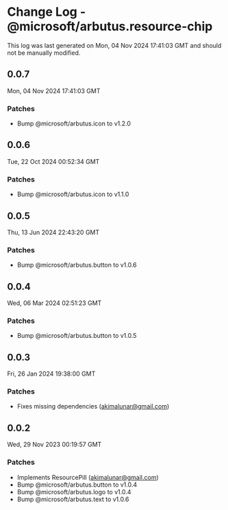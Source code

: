 # Change Log - @microsoft/arbutus.resource-chip

This log was last generated on Mon, 04 Nov 2024 17:41:03 GMT and should not be manually modified.

<!-- Start content -->

## 0.0.7

Mon, 04 Nov 2024 17:41:03 GMT

### Patches

- Bump @microsoft/arbutus.icon to v1.2.0

## 0.0.6

Tue, 22 Oct 2024 00:52:34 GMT

### Patches

- Bump @microsoft/arbutus.icon to v1.1.0

## 0.0.5

Thu, 13 Jun 2024 22:43:20 GMT

### Patches

- Bump @microsoft/arbutus.button to v1.0.6

## 0.0.4

Wed, 06 Mar 2024 02:51:23 GMT

### Patches

- Bump @microsoft/arbutus.button to v1.0.5

## 0.0.3

Fri, 26 Jan 2024 19:38:00 GMT

### Patches

- Fixes missing dependencies (akimalunar@gmail.com)

## 0.0.2

Wed, 29 Nov 2023 00:19:57 GMT

### Patches

- Implements ResourcePill (akimalunar@gmail.com)
- Bump @microsoft/arbutus.button to v1.0.4
- Bump @microsoft/arbutus.logo to v1.0.4
- Bump @microsoft/arbutus.text to v1.0.6
